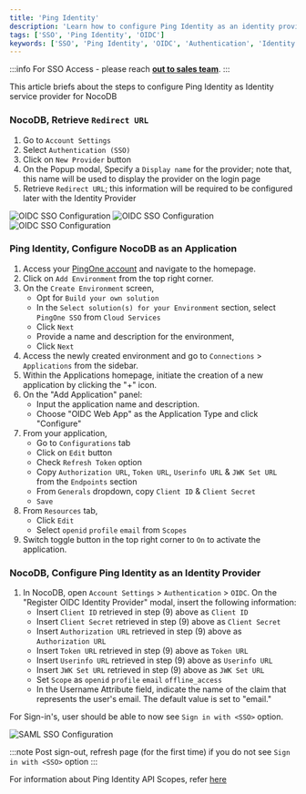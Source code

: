 ```yaml
---
title: 'Ping Identity' 
description: 'Learn how to configure Ping Identity as an identity provider for NocoDB.' 
tags: ['SSO', 'Ping Identity', 'OIDC']
keywords: ['SSO', 'Ping Identity', 'OIDC', 'Authentication', 'Identity Provider']
---
```


:::info
For SSO Access - please reach [**out to sales team**](https://calendly.com/nocodb).
:::


This article briefs about the steps to configure Ping Identity as Identity service provider for NocoDB

### NocoDB, Retrieve `Redirect URL`
1. Go to `Account Settings`
2. Select `Authentication (SSO)`
3. Click on `New Provider` button
4. On the Popup modal, Specify a `Display name` for the provider; note that, this name will be used to display the provider on the login page
5. Retrieve `Redirect URL`; this information will be required to be configured later with the Identity Provider

![OIDC SSO Configuration](/img/v2/account-settings/SSO-1.png)
![OIDC SSO Configuration](/img/v2/account-settings/OIDC-2.png)
![OIDC SSO Configuration](/img/v2/account-settings/OIDC-3.png)


### Ping Identity, Configure NocoDB as an Application
1. Access your [PingOne account](https://www.pingidentity.com/en/account/sign-on.html) and navigate to the homepage.
2. Click on `Add Environment` from the top right corner.
3. On the `Create Environment` screen,
    - Opt for `Build your own solution`
    - In the `Select solution(s) for your Environment` section, select `PingOne SSO` from `Cloud Services`
    - Click `Next`
    - Provide a name and description for the environment,
    - Click `Next`
4. Access the newly created environment and go to `Connections` > `Applications` from the sidebar.
5. Within the Applications homepage, initiate the creation of a new application by clicking the "+" icon.
6. On the "Add Application" panel:
    - Input the application name and description.
    - Choose "OIDC Web App" as the Application Type and click "Configure"
7. From your application, 
    - Go to `Configurations` tab
    - Click on `Edit` button
    - Check `Refresh Token` option
    - Copy `Authorization URL`, `Token URL`, `Userinfo URL` & `JWK Set URL` from the `Endpoints` section
    - From `Generals` dropdown, copy `Client ID` & `Client Secret`
    - `Save`
8. From `Resources` tab, 
    - Click `Edit`
    - Select `openid` `profile` `email` from `Scopes`
9. Switch toggle button in the top right corner to `On` to activate the application.


### NocoDB, Configure Ping Identity as an Identity Provider
1. In NocoDB, open `Account Settings` > `Authentication` > `OIDC`. On the "Register OIDC Identity Provider" modal, insert the following information:
    - Insert `Client ID` retrieved in step (9) above as `Client ID`
    - Insert `Client Secret` retrieved in step (9) above as `Client Secret`
    - Insert `Authorization URL` retrieved in step (9) above as `Authorization URL`
    - Insert `Token URL` retrieved in step (9) above as `Token URL`
    - Insert `Userinfo URL` retrieved in step (9) above as `Userinfo URL`
    - Insert `JWK Set URL` retrieved in step (9) above as `JWK Set URL`
    - Set `Scope` as `openid` `profile` `email` `offline_access`
    - In the Username Attribute field, indicate the name of the claim that represents the user's email. The default value is set to "email."

For Sign-in's, user should be able to now see `Sign in with <SSO>` option.

![SAML SSO Configuration](/img/v2/account-settings/SSO-SignIn.png)


:::note
Post sign-out, refresh page (for the first time) if you do not see `Sign in with <SSO>` option
:::

For information about Ping Identity API Scopes, refer [here](https://docs.pingidentity.com/r/en-us/pingone/pingone_t_edit_scopes_for_an_application)